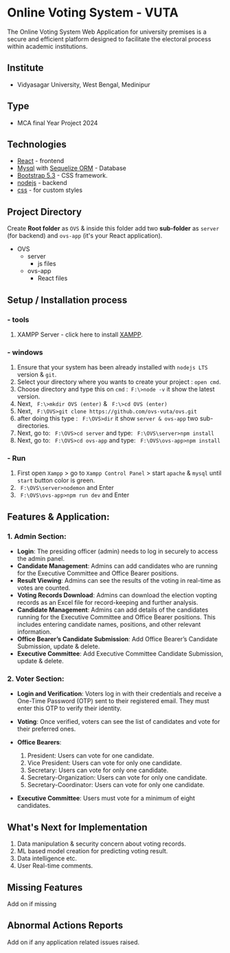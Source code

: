 # Online Voting System - VUTA
The Online Voting System Web Application for university premises is a secure and efficient platform designed to facilitate the electoral process within academic institutions.

## Institute
 - Vidyasagar University, West Bengal, Medinipur

## Type
 - MCA final Year Project 2024
   
## Technologies
- [React](https://react.dev/) - frontend
- [Mysql](https://www.mysqltutorial.org/) with [Sequelize ORM](https://sequelize.org/docs/v6/getting-started/) - Database 
- [Bootstrap 5.3](https://getbootstrap.com/docs/5.3/getting-started/introduction/) - CSS framework.
- [nodejs](https://nodejs.org/docs/latest/api/) - backend
- [css]() - for custom styles

## Project Directory
Create **Root folder** as `OVS` & inside this folder add two **sub-folder** as `server` (for backend) and `ovs-app` (it's your React application).

- OVS               
  - server       
     - js files
  - ovs-app
    - React files

## Setup / Installation process 
### - tools
1. XAMPP Server - click here to install [XAMPP](https://www.apachefriends.org/).
    
### - windows
1. Ensure that your system has been already installed with `nodejs LTS` version &  `git`.
2. Select your directory where you wants to create your project : `open cmd`.
3. Choose directory and type this on `cmd` :` F:\>node -v` it show the latest version.
4. Next, ` F:\>mkdir OVS (enter)` & ` F:\>cd OVS (enter)` 
5. Next, ` F:\OVS>git clone https://github.com/ovs-vuta/ovs.git`
6. after doing this type : ` F:\OVS>dir` it show ```server & ovs-app``` two sub-directories.
7. Next, go to: ` F:\OVS>cd server` and type: ` F:\OVS\server>npm install`
8. Next, go to: ` F:\OVS>cd ovs-app` and type: ` F:\OVS\ovs-app>npm install`

### - Run
 1. First open `Xampp` > go to  `Xampp Control Panel` > start `apache` & `mysql` until `start` button color is green. 
 2. ` F:\OVS\server>nodemon` and Enter
 3. ` F:\OVS\ovs-app>npm run dev` and Enter
 
## Features & Application:

### 1. **Admin Section**: 
- **Login**: The presiding officer (admin) needs to log in securely 
to access the admin panel. 
- **Candidate Management**: Admins can add candidates who are 
running for the Executive Committee and Office Bearer 
positions. 
- **Result Viewing**: Admins can see the results of the voting in 
real-time as votes are counted. 
- **Voting Records Download**: Admins can download the election vopting records 
as an Excel file for record-keeping and further analysis. 
- **Candidate Management**:  Admins can add details of the candidates 
running for the Executive Committee and Office Bearer 
positions. This includes entering candidate names, positions, 
and other relevant information.
- **Office Bearer’s Candidate Submission**: Add Office Bearer’s Candidate Submission, update & delete.
-  **Executive Committee**: Add Executive Committee Candidate Submission, update & delete.

### 2. Voter Section: 
- **Login and Verification**: Voters log in with their credentials and 
receive a One-Time Password (OTP) sent to their registered 
email. They must enter this OTP to verify their identity. 
- **Voting**: Once verified, voters can see the list of candidates and 
vote for their preferred ones.
- **Office Bearers**: 
    1. President: Users can vote for one candidate. 
    2. Vice President: Users can vote for only one candidate. 
    3. Secretary: Users can vote for only one candidate. 
    4. Secretary-Organization: Users can vote for only one candidate. 
    5. Secretary-Coordinator: Users can vote for only one candidate.

-  **Executive Committee**: Users must vote for a minimum of eight 
candidates. 


## What's Next for Implementation
1. Data manipulation & security concern about voting records.
2. ML based model creation for predicting voting result.
3. Data intelligence etc.
4. User Real-time comments.


## Missing Features 
 Add on if missing
 
 
## Abnormal Actions Reports
 Add on if any application related issues raised.


















